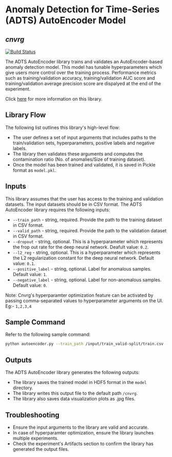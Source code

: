 # Anomaly Detection for Time-Series (ADTS) AutoEncoder Model
## _cnvrg_

[![Build Status](https://travis-ci.org/joemccann/dillinger.svg?branch=master)](https://travis-ci.org/joemccann/dillinger)

The ADTS AutoEncoder library trains and validates an AutoEncoder-based anomaly detection model. This model has tunable hyperparameters which give users more control over the training process. Performance metrics such as training/validation accuracy, training/validation AUC score and training/validation average precision score are dispalyed at the end of the experiment.

Click [here](https://github.com/cnvrg/anomaly-detection-timeseries/tree/main/adts-autoencoder) for more information on this library.

## Library Flow
The following list outlines this library's high-level flow:
- The user defines a set of input arguments that includes paths to the train/validation sets, hyperparameters, positive labels and negative labels.
- The library then validates these arguments and computes the contamination ratio (No. of anomalies/Size of training dataset).
- Once the model has been trained and validated, it is saved in Pickle format as `model.pkl`.

## Inputs
This library assumes that the user has access to the training and validation datasets. The input datasets should be in CSV format.
The ADTS AutoEncoder library requires the following inputs:
* `--train_path` - string, required. Provide the path to the training dataset in CSV format.
* `--valid_path` - string, required. Provide the path to the validation dataset in CSV format.
* `--dropout` - string, optional. This is a hyperparameter which represents the frop out rate for the deep neural network. Deafult value: `0.2`.
* `--l2_reg` - string, optional. This is a hyperparameter which represents the L2 regularization constant for the deep neural network. Default value: `0.1`.
* `--positive_label` - string, optional. Label for anomalous samples. Default value: `1`.
* `--negative_label` - string, optional. Label for non-anomalous samples. Default value: `0`.

Note: Cnvrg's hyperparamter optimization feature can be activated by passing comma-separated values to hyperparameter arguments on the UI. Eg:- `1,2,3,4`

## Sample Command
Refer to the following sample command:

```bash
python autoencoder.py --train_path /input/train_valid-split/train.csv --valid_path /input/train_valid-split/valid.csv --dropout 0.2 --l2_reg 0.2 --positive_label 1 --negative_label 0
```

## Outputs
The ADTS AutoEncoder library generates the following outputs:
- The library saves the trained model in HDF5 format in the `model` directory.
- The library writes this output file to the default path `/cnvrg`.
- The library also saves data visualization plots as .jpg files.

## Troubleshooting
- Ensure the input arguments to the library are valid and accurate.
- In case of hyperparamter optimization, ensure the library launches multiple experiments.
- Check the experiment's Artifacts section to confirm the library has generated the output files.